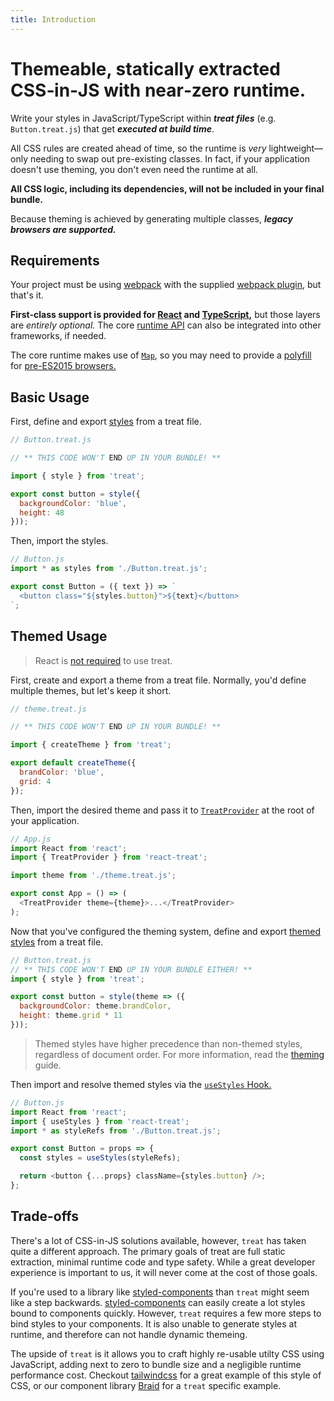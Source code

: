 ```yaml
---
title: Introduction
---
```


# Themeable, statically extracted CSS&#8209;in&#8209;JS with near&#8209;zero runtime.

Write your styles in JavaScript/TypeScript within **_treat files_** (e.g. `Button.treat.js`) that get **_executed at build time_**.

All CSS rules are created ahead of time, so the runtime is _very_ lightweight—only needing to swap out pre-existing classes. In fact, if your application doesn't use theming, you don't even need the runtime at all.

**All CSS logic, including its dependencies, will not be included in your final bundle.**

Because theming is achieved by generating multiple classes, **_legacy browsers are supported._**

## Requirements

Your project must be using [webpack](webpack-options) with the supplied [webpack plugin](webpack-options), but that's it.

**First-class support is provided for [React](https://reactjs.org/) and [TypeScript](https://www.typescriptlang.org/),** but those layers are _entirely optional._ The core [runtime API](runtime-api) can also be integrated into other frameworks, if needed.

The core runtime makes use of [`Map`](https://developer.mozilla.org/en-US/docs/Web/JavaScript/Reference/Global_Objects/Map), so you may need to provide a [polyfill](https://www.npmjs.com/package/es6-map) for [pre-ES2015 browsers.](https://caniuse.com/#feat=es6)

## Basic Usage

First, define and export [styles](data-types#styles) from a treat file.

```js
// Button.treat.js

// ** THIS CODE WON'T END UP IN YOUR BUNDLE! **

import { style } from 'treat';

export const button = style({
  backgroundColor: 'blue',
  height: 48
}));
```

Then, import the styles.

```js
// Button.js
import * as styles from './Button.treat.js';

export const Button = ({ text }) => `
  <button class="${styles.button}">${text}</button>
`;
```

## Themed Usage

> React is [not required](runtime-api) to use treat.

First, create and export a theme from a treat file. Normally, you'd define multiple themes, but let's keep it short.

```js
// theme.treat.js

// ** THIS CODE WON'T END UP IN YOUR BUNDLE! **

import { createTheme } from 'treat';

export default createTheme({
  brandColor: 'blue',
  grid: 4
});
```

Then, import the desired theme and pass it to [`TreatProvider`](react-api#treatprovider) at the root of your application.

```js
// App.js
import React from 'react';
import { TreatProvider } from 'react-treat';

import theme from './theme.treat.js';

export const App = () => (
  <TreatProvider theme={theme}>...</TreatProvider>
);
```

Now that you've configured the theming system, define and export [themed styles](data-types#themedstyles) from a treat file.

```js
// Button.treat.js
// ** THIS CODE WON'T END UP IN YOUR BUNDLE EITHER! **
import { style } from 'treat';

export const button = style(theme => ({
  backgroundColor: theme.brandColor,
  height: theme.grid * 11
}));
```

> Themed styles have higher precedence than non-themed styles, regardless of document order. For more information, read the [theming](how-it-works#theming) guide.

Then import and resolve themed styles via the [`useStyles` Hook.](react-api#usestyles)

```js
// Button.js
import React from 'react';
import { useStyles } from 'react-treat';
import * as styleRefs from './Button.treat.js';

export const Button = props => {
  const styles = useStyles(styleRefs);

  return <button {...props} className={styles.button} />;
};
```

## Trade-offs

There's a lot of CSS-in-JS solutions available, however, `treat` has taken quite a different approach. The primary goals of treat are full static extraction, minimal runtime code and type safety. While a great developer experience is important to us, it will never come at the cost of those goals.

If you're used to a library like [styled-components](https://www.styled-components.com) than `treat` might seem like a step backwards. [styled-components](https://www.styled-components.com) can easily create a lot styles bound to components quickly. However, `treat` requires a few more steps to bind styles to your components. It is also unable to generate styles at runtime, and therefore can not handle dynamic themeing.

The upside of `treat` is it allows you to craft highly re-usable utilty CSS using JavaScript, adding next to zero to bundle size and a negligible runtime performance cost. Checkout [tailwindcss](https://tailwindcss.com/) for a great example of this style of CSS, or our component library [Braid](https://github.com/seek-oss/braid-design-system) for a `treat` specific example.
